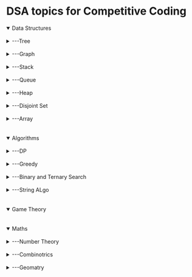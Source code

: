 # DSA topics for Competitive Coding #

<details open>
<summary>Data Structures</summary>
<br>
  <details>
  <summary>---Tree</summary>
    
  <details>
    <summary>------Binary Tree</summary>
  </details>
  <details>
    <summary>------BIT/Fenwick Tree</summary>
  </details>
  <details>
    <summary>------Segment Tree</summary>
  </details>
  <details>
    <summary>------Trie</summary>
  </details>
  <details>
    <summary>------Binary Search Tree</summary>
  </details>
  <details>
    <summary>------AVL Tree</summary>
  </details>
  <details>
    <summary>------Heap</summary>
    <details>
    <summary>---------MinHeap</summary>
    </details>
    <details>
    <summary>---------MaxHeap</summary>
    </details>
  </details>
  <details>
    <summary>------Red Black Tree</summary>
  </details>
  <details>
    <summary>------Splay Tree</summary>
  </details>
  <details>
    <summary>------Treap</summary>
  </details>
  <details>
    <summary>------Suffix Tree</summary>
  </details>
  <details>
  <summary>------Prefix Tree</summary>
  </details>
  </details>
  <br>
  <details>
  
  <summary>---Graph</summary>
    <details>
    <summary>------Graph Theory</summary>
    </details>
  </details>
  <br>
  <details>
  <summary>---Stack</summary>
    
  </details>
  <br>
  <details>
  <summary>---Queue</summary>
    
  </details>
  <br>
  <details>
  <summary>---Heap</summary>
  </details>
  <br>
  <details>  
  
  <summary>---Disjoint Set</summary>
    
  </details>
  <br>
  <details>
  <summary>---Array</summary>
    
  </details>
</details>
<br><br>
<details open>
<summary>Algorithms</summary>
  <br>
  <details>
  <summary>---DP</summary>
    
  </details>
  <br>
  <details>
  <summary>---Greedy</summary>
    
  </details>
  <br>  
  <details>
    <summary>---Binary and Ternary Search</summary>
  </details>
  <br>
  <details>
    <summary>---String ALgo<summary>
  </details>

</details>
<br><br>
<details open>
<summary>Game Theory</summary>

</details>
<br><br>
<details open>
    <summary>Maths</summary><br>
    <details>
    <summary>---Number Theory</summary>
    </details><br>
    <details>
    <summary>---Combinotrics</summary>
    </details><br>
    <details>
    <summary>---Geomatry</summary>
    </details><br>
</details>
<br><br><br>
